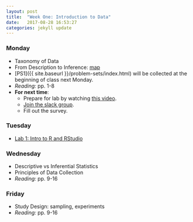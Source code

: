 ```yaml
---
layout: post
title:  "Week One: Introduction to Data"
date:   2017-08-28 16:53:27
categories: jekyll update
---
```


### Monday
- Taxonomy of Data
- From Description to Inference: [map](http://andrewpbray.github.io/math-141/assets/figs/kidney_slides.pdf)
- [PS1]({{ site.baseurl }}/problem-sets/index.html) will be collected at the beginning of class next Monday.
- *Reading:* pp. 1-8
- **For next time**: 
    - Prepare for lab by watching [this video](https://www.youtube.com/watch?v=lNWVQ2oxNho).
    - [Join the slack group](https://join.slack.com/t/math-141-f17/shared_invite/MjMyOTU3MTUxMTQxLTE1MDM5NDY0NDMtOGRkYmE3ZDEyNA).
    - Fill out the survey.
    
### Tuesday
- <a href = "{{ site.baseurl }}/assets/week-01/intro_to_r.html" target = "_blank">Lab 1: Intro to R and RStudio</a>

### Wednesday
- Descriptive vs Inferential Statistics
- Principles of Data Collection
- *Reading:* pp. 9-16

### Friday
- Study Design: sampling, experiments
- *Reading:* pp. 9-16